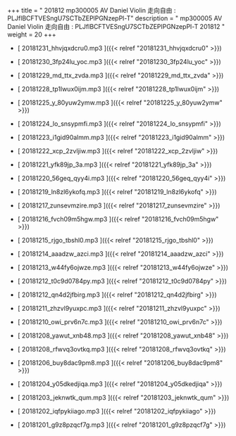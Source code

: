 +++
title = " 201812 mp300005 AV Daniel Violin 走向自由 : PLJflBCFTVESngU7SCTbZEPlPGNzepPl-T"
description = "  mp300005 AV Daniel Violin 走向自由 : PLJflBCFTVESngU7SCTbZEPlPGNzepPl-T 201812 "
weight = 20
+++



* [ 20181231_hhvjqxdcru0.mp3 ]({{< relref "20181231_hhvjqxdcru0" >}})


* [ 20181230_3fp24lu_yoc.mp3 ]({{< relref "20181230_3fp24lu_yoc" >}})


* [ 20181229_md_ttx_zvda.mp3 ]({{< relref "20181229_md_ttx_zvda" >}})


* [ 20181228_tp1lwux0ijm.mp3 ]({{< relref "20181228_tp1lwux0ijm" >}})


* [ 20181225_y_80yuw2ymw.mp3 ]({{< relref "20181225_y_80yuw2ymw" >}})


* [ 20181224_lo_snsypmfi.mp3 ]({{< relref "20181224_lo_snsypmfi" >}})


* [ 20181223_i1gid90almm.mp3 ]({{< relref "20181223_i1gid90almm" >}})


* [ 20181222_xcp_2zvljiw.mp3 ]({{< relref "20181222_xcp_2zvljiw" >}})


* [ 20181221_yfk89jp_3a.mp3 ]({{< relref "20181221_yfk89jp_3a" >}})


* [ 20181220_56geq_qyy4i.mp3 ]({{< relref "20181220_56geq_qyy4i" >}})


* [ 20181219_ln8zl6ykofq.mp3 ]({{< relref "20181219_ln8zl6ykofq" >}})


* [ 20181217_zunsevmzire.mp3 ]({{< relref "20181217_zunsevmzire" >}})


* [ 20181216_fvch09m5hgw.mp3 ]({{< relref "20181216_fvch09m5hgw" >}})


* [ 20181215_rjgo_tbshl0.mp3 ]({{< relref "20181215_rjgo_tbshl0" >}})


* [ 20181214_aaadzw_azci.mp3 ]({{< relref "20181214_aaadzw_azci" >}})


* [ 20181213_w44fy6ojwze.mp3 ]({{< relref "20181213_w44fy6ojwze" >}})


* [ 20181212_t0c9d0784py.mp3 ]({{< relref "20181212_t0c9d0784py" >}})


* [ 20181212_qn4d2jfbirg.mp3 ]({{< relref "20181212_qn4d2jfbirg" >}})


* [ 20181211_zhzvl9yuxpc.mp3 ]({{< relref "20181211_zhzvl9yuxpc" >}})


* [ 20181210_owi_prv6n7c.mp3 ]({{< relref "20181210_owi_prv6n7c" >}})


* [ 20181208_yawut_xnb48.mp3 ]({{< relref "20181208_yawut_xnb48" >}})


* [ 20181208_rfwvq3ovtkq.mp3 ]({{< relref "20181208_rfwvq3ovtkq" >}})


* [ 20181206_buy8dac9pm8.mp3 ]({{< relref "20181206_buy8dac9pm8" >}})


* [ 20181204_y05dkedjiqa.mp3 ]({{< relref "20181204_y05dkedjiqa" >}})


* [ 20181203_jeknwtk_qum.mp3 ]({{< relref "20181203_jeknwtk_qum" >}})


* [ 20181202_iqfpykiiago.mp3 ]({{< relref "20181202_iqfpykiiago" >}})


* [ 20181201_g9z8pzqcf7g.mp3 ]({{< relref "20181201_g9z8pzqcf7g" >}})

